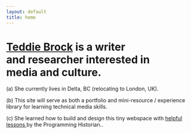 ```yaml
---
layout: default
title: home
---
```

# [Teddie Brock](https://twitter.com/teddiebrock) is a writer<br>and researcher interested in <br>media and culture.

(a) She currently lives in Delta, BC (relocating to London, UK).

(b) This site will serve as both a portfolio and mini-resource / experience library for learning technical media skills.

(c) She learned how to build and design this tiny webspace with [helpful lessons ](https://programminghistorian.org/)by the Programming Historian..
